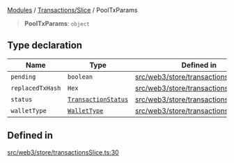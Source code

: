 [Modules](../../../README.md) / [Transactions/Slice](../README.md) / PoolTxParams

> **PoolTxParams**: `object`

## Type declaration

| Name | Type | Defined in |
| ------ | ------ | ------ |
| `pending` | `boolean` | [src/web3/store/transactionsSlice.ts:31](https://github.com/bgd-labs/fe-shared/blob/09fc11c58abae5aa2af4d8b6d7c2f384460843a4/src/web3/store/transactionsSlice.ts#L31) |
| `replacedTxHash` | `Hex` | [src/web3/store/transactionsSlice.ts:34](https://github.com/bgd-labs/fe-shared/blob/09fc11c58abae5aa2af4d8b6d7c2f384460843a4/src/web3/store/transactionsSlice.ts#L34) |
| `status` | [`TransactionStatus`](../../../TransactionAdapters/types/enumerations/TransactionStatus.md) | [src/web3/store/transactionsSlice.ts:33](https://github.com/bgd-labs/fe-shared/blob/09fc11c58abae5aa2af4d8b6d7c2f384460843a4/src/web3/store/transactionsSlice.ts#L33) |
| `walletType` | [`WalletType`](../../../Wallets/ConnectorsInitialize/enumerations/WalletType.md) | [src/web3/store/transactionsSlice.ts:32](https://github.com/bgd-labs/fe-shared/blob/09fc11c58abae5aa2af4d8b6d7c2f384460843a4/src/web3/store/transactionsSlice.ts#L32) |

## Defined in

[src/web3/store/transactionsSlice.ts:30](https://github.com/bgd-labs/fe-shared/blob/09fc11c58abae5aa2af4d8b6d7c2f384460843a4/src/web3/store/transactionsSlice.ts#L30)
